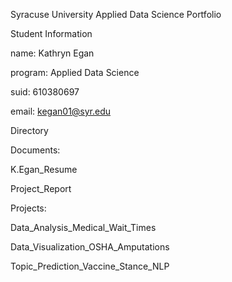Syracuse University Applied Data Science Portfolio

Student Information

name: Kathryn Egan

program: Applied Data Science

suid: 610380697

email: kegan01@syr.edu

Directory

Documents: 

K.Egan_Resume

Project_Report

Projects:

Data_Analysis_Medical_Wait_Times

Data_Visualization_OSHA_Amputations

Topic_Prediction_Vaccine_Stance_NLP

